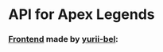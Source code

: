 # API for Apex Legends


### [Frontend](https://github.com/mys1erious/apex-buff-frontend/tree/master) made by [yurii-bel](https://github.com/yurii-bel):

